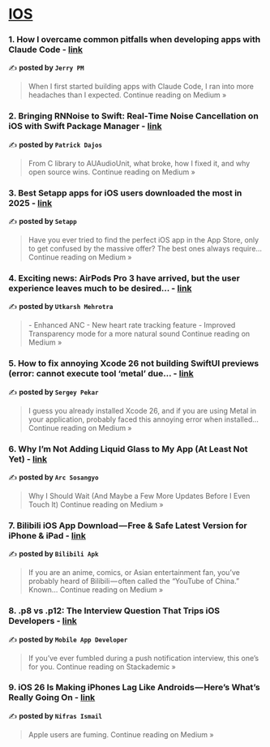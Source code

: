 
<h1><a href=https://medium.com/tag/ios/recommended target="_blank" rel="noopener noreferrer">IOS</a></h1>
<h3>1. How I overcame common pitfalls when developing apps with Claude Code - <a href="https://21zerixpm.medium.com/how-i-overcame-common-pitfalls-when-developing-apps-with-claude-code-0307f1348367?source=rss------ios-5" target="_blank" rel="noopener noreferrer">link</a></h3>

✍️ **posted by `Jerry PM`**

<blockquote>When I first started building apps with Claude Code, I ran into more headaches than I expected.
Continue reading on Medium »</blockquote>

<h3>2. Bringing RNNoise to Swift: Real‑Time Noise Cancellation on iOS with Swift Package Manager - <a href="https://medium.com/@itspatryk/bringing-rnnoise-to-swift-real-time-noise-cancellation-on-ios-with-swift-package-manager-60960765658c?source=rss------ios-5" target="_blank" rel="noopener noreferrer">link</a></h3>

✍️ **posted by `Patrick Dajos`**

<blockquote>From C library to AUAudioUnit, what broke, how I fixed it, and why open source wins.
Continue reading on Medium »</blockquote>

<h3>3. Best Setapp apps for iOS users downloaded the most in 2025 - <a href="https://medium.com/@setappian/best-setapp-apps-for-ios-in-2025-0682db90770d?source=rss------ios-5" target="_blank" rel="noopener noreferrer">link</a></h3>

✍️ **posted by `Setapp`**

<blockquote>Have you ever tried to find the perfect iOS app in the App Store, only to get confused by the massive offer? The best ones always require…
Continue reading on Medium »</blockquote>

<h3>4.  Exciting news: AirPods Pro 3 have arrived, but the user experience leaves much to be desired… - <a href="https://medium.com/@ut.designer/exciting-news-airpods-pro-3-have-arrived-but-the-user-experience-leaves-much-to-be-desired-2ac9babac788?source=rss------ios-5" target="_blank" rel="noopener noreferrer">link</a></h3>

✍️ **posted by `Utkarsh Mehrotra`**

<blockquote>- Enhanced ANC
- New heart rate tracking feature
- Improved Transparency mode for a more natural sound
Continue reading on Medium »</blockquote>

<h3>5. How to fix annoying Xcode 26 not building SwiftUI previews (error: cannot execute tool ‘metal’ due… - <a href="https://medium.com/@sergey-pekar/how-to-fix-annoying-xcode-26-not-building-swiftui-previews-error-cannot-execute-tool-metal-due-49564e20357c?source=rss------ios-5" target="_blank" rel="noopener noreferrer">link</a></h3>

✍️ **posted by `Sergey Pekar`**

<blockquote>I guess you already installed Xcode 26, and if you are using Metal in your application, probably faced this annoying error when installed…
Continue reading on Medium »</blockquote>

<h3>6. Why I’m Not Adding Liquid Glass to My App (At Least Not Yet) - <a href="https://arc-sosangyo.medium.com/why-im-not-adding-liquid-glass-to-my-app-at-least-not-yet-cc082f4baccf?source=rss------ios-5" target="_blank" rel="noopener noreferrer">link</a></h3>

✍️ **posted by `Arc Sosangyo`**

<blockquote>Why I Should Wait (And Maybe a Few More Updates Before I Even Touch It)
Continue reading on Medium »</blockquote>

<h3>7. Bilibili iOS App Download — Free & Safe Latest Version for iPhone & iPad - <a href="https://bilibiliapk.medium.com/bilibili-ios-app-download-free-safe-latest-version-for-iphone-ipad-718659294163?source=rss------ios-5" target="_blank" rel="noopener noreferrer">link</a></h3>

✍️ **posted by `Bilibili Apk`**

<blockquote>If you are an anime, comics, or Asian entertainment fan, you’ve probably heard of Bilibili — often called the “YouTube of China.” Known…
Continue reading on Medium »</blockquote>

<h3>8. .p8 vs .p12: The Interview Question That Trips iOS Developers - <a href="https://blog.stackademic.com/p8-vs-p12-the-interview-question-that-trips-ios-developers-bd2c0004dccd?source=rss------ios-5" target="_blank" rel="noopener noreferrer">link</a></h3>

✍️ **posted by `Mobile App Developer`**

<blockquote>If you’ve ever fumbled during a push notification interview, this one’s for you.
Continue reading on Stackademic »</blockquote>

<h3>9. iOS 26 Is Making iPhones Lag Like Androids — Here’s What’s Really Going On - <a href="https://medium.com/@nifras/ios-26-is-making-iphones-lag-like-androids-heres-what-s-really-going-on-2df70afd6eb1?source=rss------ios-5" target="_blank" rel="noopener noreferrer">link</a></h3>

✍️ **posted by `Nifras Ismail`**

<blockquote>Apple users are fuming.
Continue reading on Medium »</blockquote>


